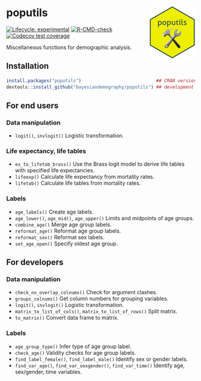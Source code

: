 
<!-- README.md is generated from README.Rmd. Please edit that file -->

# poputils <img src="man/figures/logo.png" align="right" height="139" alt="" />

<!-- badges: start -->

[![Lifecycle:
experimental](https://img.shields.io/badge/lifecycle-experimental-orange.svg)](https://lifecycle.r-lib.org/articles/stages.html#experimental)
[![R-CMD-check](https://github.com/bayesiandemography/poputils/actions/workflows/R-CMD-check.yaml/badge.svg)](https://github.com/bayesiandemography/poputils/actions/workflows/R-CMD-check.yaml)
[![Codecov test
coverage](https://codecov.io/gh/bayesiandemography/poputils/branch/main/graph/badge.svg)](https://app.codecov.io/gh/bayesiandemography/poputils?branch=main)
<!-- badges: end -->

Miscellaneous functions for demographic analysis.

## Installation

``` r
install.packages("poputils")                            ## CRAN version
devtools::install_github("bayesiandemography/poputils") ## development version
```

## For end users

### Data manipulation

- `logit()`, `invlogit()` Logistic transformation.

### Life expectancy, life tables

- `ex_to_lifetab_brass()` Use the Brass logit model to derive life
  tables with specified life expectancies.
- `lifeexp()` Calculate life expectancy from mortality rates.
- `lifetab()` Calculate life tables from mortality rates.

### Labels

- `age_labels()` Create age labels.
- `age_lower()`, `age_mid()`, `age_upper()` Limits and midpoints of age
  groups.
- `combine_age()` Merge age group labels.
- `reformat_age()` Reformat age group labels.
- `reformat_sex()` Reformat sex labels.
- `set_age_open()` Specify oldest age group.

## For developers

### Data manipulation

- `check_no_overlap_colnums()` Check for argument clashes.
- `groups_colnums()` Get column numbers for grouping variables.
- `logit()`, `invlogit()` Logistic transformation.
- `matrix_to_list_of_cols()`, `matrix_to_list_of_rows()` Split matrix.
- `to_matrix()` Convert data frame to matrix.

### Labels

- `age_group_type()` Infer type of age group label.
- `check_age()` Validity checks for age group labels.
- `find_label_female()`, `find_label_male()` Identify sex or gender
  labels.
- `find_var_age()`, `find_var_sexgender()`, `find_var_time()` Identify
  age, sex/gender, time variables.

